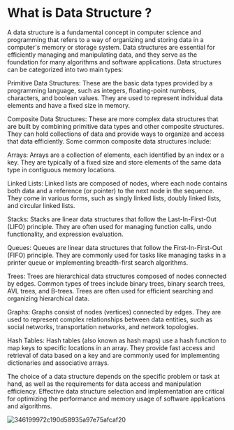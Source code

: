 # What is Data Structure ?

A data structure is a fundamental concept in computer science and programming that refers to a way of organizing and storing data in a computer's memory or storage system. Data structures are essential for efficiently managing and manipulating data, and they serve as the foundation for many algorithms and software applications. Data structures can be categorized into two main types:

Primitive Data Structures: These are the basic data types provided by a programming language, such as integers, floating-point numbers, characters, and boolean values. They are used to represent individual data elements and have a fixed size in memory.

Composite Data Structures: These are more complex data structures that are built by combining primitive data types and other composite structures. They can hold collections of data and provide ways to organize and access that data efficiently. Some common composite data structures include:

Arrays: Arrays are a collection of elements, each identified by an index or a key. They are typically of a fixed size and store elements of the same data type in contiguous memory locations.

Linked Lists: Linked lists are composed of nodes, where each node contains both data and a reference (or pointer) to the next node in the sequence. They come in various forms, such as singly linked lists, doubly linked lists, and circular linked lists.

Stacks: Stacks are linear data structures that follow the Last-In-First-Out (LIFO) principle. They are often used for managing function calls, undo functionality, and expression evaluation.

Queues: Queues are linear data structures that follow the First-In-First-Out (FIFO) principle. They are commonly used for tasks like managing tasks in a printer queue or implementing breadth-first search algorithms.

Trees: Trees are hierarchical data structures composed of nodes connected by edges. Common types of trees include binary trees, binary search trees, AVL trees, and B-trees. Trees are often used for efficient searching and organizing hierarchical data.

Graphs: Graphs consist of nodes (vertices) connected by edges. They are used to represent complex relationships between data entities, such as social networks, transportation networks, and network topologies.

Hash Tables: Hash tables (also known as hash maps) use a hash function to map keys to specific locations in an array. They provide fast access and retrieval of data based on a key and are commonly used for implementing dictionaries and associative arrays.

The choice of a data structure depends on the specific problem or task at hand, as well as the requirements for data access and manipulation efficiency. Effective data structure selection and implementation are critical for optimizing the performance and memory usage of software applications and algorithms.

![346199972c190d58935a97e75afcaf20](https://github.com/Besbol100/College-Projects/assets/113455518/35a42433-c159-4f62-8f88-4ef50a9a84a9)
